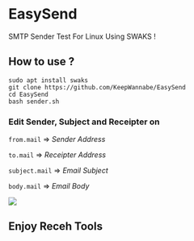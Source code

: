 # EasySend
SMTP Sender Test For Linux Using SWAKS !

## How to use ?
```
sudo apt install swaks
git clone https://github.com/KeepWannabe/EasySend
cd EasySend
bash sender.sh
```

### Edit Sender, Subject and Receipter on
```from.mail```     => *Sender Address*

```to.mail```     => *Receipter Address*

```subject.mail```     => *Email Subject*

```body.mail```     => *Email Body*

<img src="https://raw.githubusercontent.com/KeepWannabe/EasySend/master/Screenshot%20at%202019-09-21%2002-41-31.png">


## Enjoy Receh Tools
